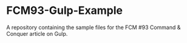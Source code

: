 # FCM93-Gulp-Example
A repository containing the sample files for the FCM #93 Command &amp; Conquer article on Gulp.
